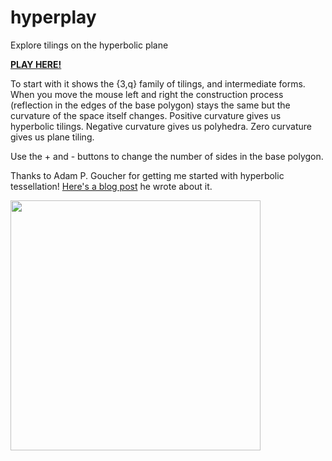 hyperplay
=========

Explore tilings on the hyperbolic plane

[**PLAY HERE!**](http://timhutton.github.io/hyperplay/)

To start with it shows the {3,q} family of tilings, and intermediate forms. When you move the mouse left and right the construction process (reflection in the edges of the base polygon) stays the same but the curvature of the space itself changes. Positive curvature gives us hyperbolic tilings. Negative curvature gives us polyhedra. Zero curvature gives us plane tiling.

Use the + and - buttons to change the number of sides in the base polygon.

Thanks to Adam P. Goucher for getting me started with hyperbolic tessellation! [Here's a blog post](http://cp4space.wordpress.com/2014/09/12/hyperbolic-minecraft/) he wrote about it.

<img src="http://timhutton.github.io/hyperplay/logo.png" width="400" />
